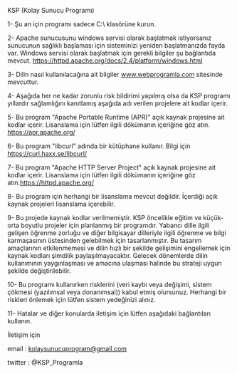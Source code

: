 KSP (Kolay Sunucu Programı)

1- Şu an için programı sadece C:\ klasörüne kurun.

2- Apache sunucusunu windows servisi olarak başlatmak istiyorsanız sunucunun sağlıklı başlaması için 
   sisteminizi yeniden başlatmanızda fayda var. Windows servisi olarak başlatmak için gerekli bilgiler 
   şu bağlantıda mevcut.
   https://httpd.apache.org/docs/2.4/platform/windows.html   
   
3- Dilin nasıl kullanılacağına ait bilgiler www.webprogramla.com sitesinde mevcuttur.   

4- Aşağıda her ne kadar zorunlu risk bildirimi yapılmış olsa da KSP programı yıllardır sağlamlığını kanıtlamış aşağıda adı verilen projelere ait kodlar içerir.

5- Bu program "Apache Portable Runtime (APR)" açık kaynak projesine ait kodlar içerir. Lisanslama için lütfen ilgili dökümanın içeriğine göz atın. https://apr.apache.org/

6- Bu program "libcurl" adında bir kütüphane kullanır. Bilgi için https://curl.haxx.se/libcurl/

7- Bu program "Apache HTTP Server Project" açık kaynak projesine ait kodlar içerir. Lisanslama için lütfen ilgili dökümanın içeriğine göz atın.https://httpd.apache.org/

8- Bu program için herhangi bir lisanslama mevcut değildir. İçerdiği açık kaynak projeleri lisanslama içerebilir.

9- Bu projede kaynak kodlar verilmemiştir. KSP öncelikle eğitim ve küçük-orta boyutlu projeler için planlanmış bir programdır. Yabancı dille ilgili gelişen öğrenme zorluğu ve diğer bilgisayar dilleriyle ilgili öğrenme ve bilgi karmaşasının üstesinden gelebilmek için tasarlanmıştır. Bu tasarım amaçlarının etkilenmemesi ve dilin hızlı bir şekilde gelişimini engellemek için kaynak kodları şimdilik paylaşılmayacaktır. Gelecek dönemlerde dilin kullanımının yaygınlaşması ve amacına ulaşması halinde bu strateji uygun şekilde değiştirilebilir.

10- Bu programı kullanırken risklerini (veri kaybı veya değişimi, sistem çökmesi (yazılımsal veya donanımsal)) kabul etmiş olursunuz. Herhangi bir riskleri önlemek için lütfen sistem yedeğinizi alınız.

11- Hatalar ve diğer konularda iletişim için lütfen aşağıdaki bağlantıları kullanın.

İletişim için  

email : kolaysunucuprogram@gmail.com

twitter : @KSP_Programla
